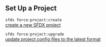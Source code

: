 ## Set Up a Project



``` sfdx force:project:create ```   
 [create a new SFDX project](./createanewSFDXproject.md)

``` sfdx force:project:upgrade ```   
 [update project config files to the latest format](./updateprojectconfigfilestothelatestformat.md)

